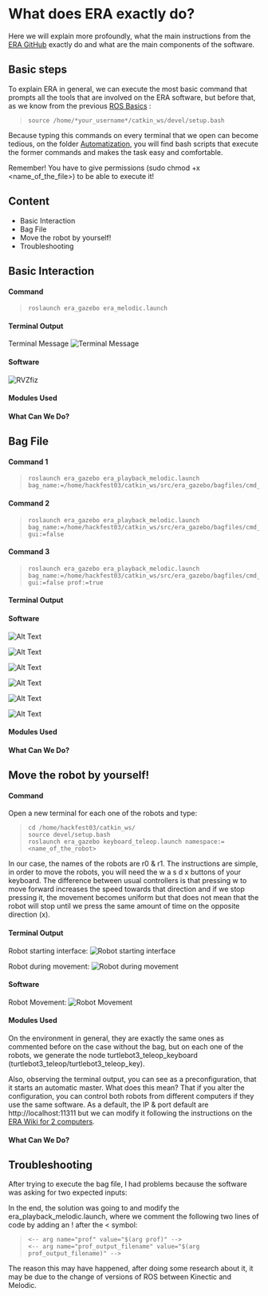 # What does ERA exactly do?
Here we will explain more profoundly, what the main instructions from the [ERA GitHub](https://github.com/IBM/era) exactly do and what are the main components of the software. 

## Basic steps
To explain ERA in general, we can execute the most basic command that prompts all the tools that are involved on the ERA software, but before that, as we know from the previous [ROS Basics](../ROS_Basics) :

> ```
> source /home/*your_username*/catkin_ws/devel/setup.bash
> ```

Because typing this commands on every terminal that we open can become tedious, on the folder [Automatization](../Automatization), you will find bash scripts that execute the former commands and makes the task easy and comfortable. 

Remember! You have to give permissions (sudo chmod +x <name_of_the_file>) to be able to execute it!


## Content
* Basic Interaction
* Bag File
* Move the robot by yourself!
* Troubleshooting

## Basic Interaction

  #### Command
  
> ```
> roslaunch era_gazebo era_melodic.launch
> ```

  #### Terminal Output

Terminal Message
![Terminal Message](./Results/basic_1.png)

  #### Software

![RVZfiz](./Results/basic_2.png)

  #### Modules Used
  
  #### What Can We Do?


## Bag File

 #### Command 1
  
> ```
> roslaunch era_gazebo era_playback_melodic.launch bag_name:=/home/hackfest03/catkin_ws/src/era_gazebo/bagfiles/cmd_vel_r0.bag
> ```

#### Command 2
  
> ```
> roslaunch era_gazebo era_playback_melodic.launch bag_name:=/home/hackfest03/catkin_ws/src/era_gazebo/bagfiles/cmd_vel_r0.bag gui:=false
> ```

#### Command 3
  
> ```
> roslaunch era_gazebo era_playback_melodic.launch bag_name:=/home/hackfest03/catkin_ws/src/era_gazebo/bagfiles/cmd_vel_r0.bag gui:=false prof:=true
> ```


 #### Terminal Output

 #### Software
 
![Alt Text](./Results/bag_file_1.png)
 
![Alt Text](./Results/bag_file_nogaz.png)

![Alt Text](./Results/bag_file_2_nogaz.png)

![Alt Text](./Results/bag_file_3_nogaz.png)

![Alt Text](./Results/bag_file_4_nogaz.png)

![Alt Text](./Results/linx_perf_bag_2.png)


 #### Modules Used
  
 #### What Can We Do?

## Move the robot by yourself!

 #### Command

Open a new terminal for each one of the robots and type: 
> ```
> cd /home/hackfest03/catkin_ws/
> source devel/setup.bash
> roslaunch era_gazebo keyboard_teleop.launch namespace:=<name_of_the_robot>
> ```

In our case, the names of the robots are r0 & r1. The instructions are simple, in order to move the robots, you will need the w a s d x buttons of your keyboard. The difference between usual controllers is that pressing w to move forward increases the speed towards that direction and if we stop pressing it, the movement becomes uniform but that does not mean that the robot will stop until we press the same amount of time on the opposite direction (x). 

 #### Terminal Output
 
Robot starting interface:
![Robot starting interface](./Results/keyboard_1.png)

Robot during movement:
![Robot during movement](./Results/keyboard_2.png)

 #### Software
 
Robot Movement:
![Robot Movement](./Results/keyboard_3.png)

 #### Modules Used
 
 On the environment in general, they are exactly the same ones as commented before on the case without the bag, but on each one of the robots, we generate the node turtlebot3_teleop_keyboard (turtlebot3_teleop/turtlebot3_teleop_key).
 
Also, observing the terminal output, you can see as a preconfiguration, that it starts an automatic master. What does this mean? That if you alter the configuration, you can control both robots from different computers if they use the same software. As a default, the IP & port default are http://localhost:11311 but we can modify it following the instructions on the [ERA Wiki for 2 computers](https://github.com/IBM/era/wiki/ERA-in-two-computers).

 #### What Can We Do?


## Troubleshooting
After trying to execute the bag file, I had problems because the software was asking for two expected inputs:

In the end, the solution was going to  and modify the era_playback_melodic.launch, where we comment the following two lines of code by adding an ! after the < symbol:
> ```
> <-- arg name="prof" value="$(arg prof)" -->
> <-- arg name="prof_output_filename" value="$(arg prof_output_filename)" -->
> ```
The reason this may have happened, after doing some research about it, it may be due to the change of versions of ROS between Kinectic and Melodic.

